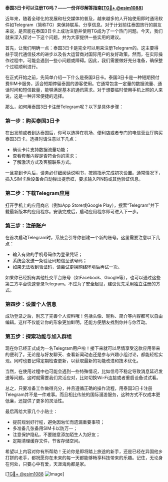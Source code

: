 **泰国3日卡可以注册TG吗？——一份详尽解答指南[[TG💪+ @esim1088](https://t.me/s/esim1088)]**

近年来，随着全球化的发展和社交媒体的普及，越来越多的人开始使用即时通讯软件如Telegram（简称TG）来保持联系、分享信息。对于计划前往泰国旅行的朋友来说，是否能在泰国3日卡上成功注册并使用TG成为了一个热门问题。今天，我们就来深入探讨一下这个问题，并为大家提供一些实用的建议。

首先，让我们明确一点：泰国3日卡是完全可以用来注册Telegram的。这主要得益于现代通信技术的进步以及各大运营商对国际用户的友好政策。然而，在实际操作过程中，可能会遇到一些小问题或障碍。因此，我们需要做好充分准备，确保整个过程顺利进行。

在正式开始之前，先简单介绍一下什么是泰国3日卡。泰国3日卡是一种短期预付费SIM卡服务，适合短期停留泰国的游客使用。它通常包含一定量的数据流量、通话时间和短信数量，能够满足基本的通讯需求。对于想要临时使用手机上网的人来说，这是一种非常便捷的选择。

那么，如何用泰国3日卡注册Telegram呢？以下是具体步骤：

### 第一步：购买泰国3日卡

在出发前或者到达泰国后，你可以选择在机场、便利店或者专门的电信营业厅购买泰国3日卡。选择时请注意以下几点：
- 确认卡片支持数据流量功能；
- 查看套餐内容是否符合你的需求；
- 了解激活方式及客服联系方式。

一旦拿到卡片后，请务必仔细阅读说明书，按照指示完成初次设置。通常情况下，插入SIM卡后设备会自动弹出提示框，要求输入PIN码或其他验证信息。

### 第二步：下载Telegram应用

打开手机上的应用商店（例如App Store或Google Play），搜索“Telegram”并下载最新版本的应用程序。安装完成后，启动应用程序即可进入下一步。

### 第三步：注册账户

在首次启动Telegram时，系统会引导你创建一个新的账号。这里需要注意以下几点：
- 输入有效的手机号码作为登录凭证；
- 系统会发送一条验证码短信至该号码；
- 如果无法收到验证码，请尝试更换网络环境后再试一次。

如果你已经拥有其他社交平台账号（如Facebook、Google等），也可以通过这些第三方平台快速登录Telegram。不过为了安全起见，建议优先采用独立注册的方式。

### 第四步：设置个人信息

成功登录之后，别忘了完善个人资料哦！包括头像、昵称、简介等内容都可以自由编辑。这样不仅能让你的形象更加鲜明，还能方便朋友找到你并与你互动。

### 第五步：探索功能与加入群组

现在你已经正式成为一名Telegram用户啦！接下来就可以尽情享受这款应用带来的便利了。无论是与好友聊天、查看新闻动态还是参与兴趣小组讨论，都能轻松实现。同时也要记得定期检查更新，以获取最新的功能改进和技术优化。

当然，在使用过程中也可能会遇到一些特殊情况，比如信号不稳定导致消息延迟发送等问题。这时就需要我们灵活应对，比如切换Wi-Fi连接或者重启设备试试看。

总之，只要准备工作做得充分，并且遵循正确的操作流程，用泰国3日卡注册Telegram并不是一件难事。而且相比传统的国际漫游服务，这种方式不仅成本更低廉，还提供了更多的灵活性。

最后再给大家几个小贴士：
- 提前规划好行程，避免因匆忙而遗漏重要事项；
- 多准备几张备用SIM卡以防万一；
- 注意保护隐私，不要随意添加陌生人为好友；
- 定期清理缓存文件，节省存储空间。

希望以上内容对你有所帮助！无论你是即将踏上旅途的新手，还是已经在异国他乡打拼的老手，都祝愿你在未来的每一天都能够畅享科技带来的乐趣。记住，无论身在何处，只要心中有爱，天涯海角都是家。

[[TG💪+ @esim1088](https://t.me/s/esim1088) ![Image](https://i.postimg.cc/4NQfJmqS/Snipaste-2025-05-13-00-14-12.png)]